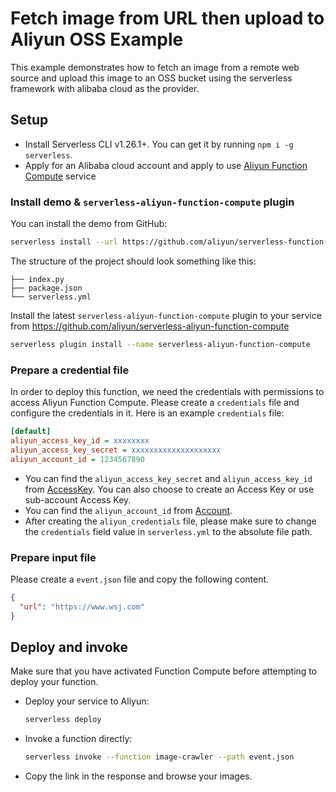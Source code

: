 # Fetch image from URL then upload to Aliyun OSS Example

This example demonstrates how to fetch an image from a remote web source and upload this image to an OSS bucket using the serverless framework with alibaba cloud as the provider.

## Setup

* Install Serverless CLI v1.26.1+. You can get it by running `npm i -g serverless`.
* Apply for an Alibaba cloud account and apply to use [Aliyun Function Compute](https://fc.console.aliyun.com) service

### Install demo & `serverless-aliyun-function-compute` plugin
You can install the demo from GitHub:

```sh
serverless install --url https://github.com/aliyun/serverless-function-compute-examples/tree/master/image-crawler-python
```

The structure of the project should look something like this:

```
├── index.py
├── package.json
└── serverless.yml
```

Install the latest `serverless-aliyun-function-compute` plugin to your service from https://github.com/aliyun/serverless-aliyun-function-compute

```sh
serverless plugin install --name serverless-aliyun-function-compute
```

### Prepare a credential file
In order to deploy this function, we need the credentials with permissions to access Aliyun Function Compute.
Please create a `credentials` file and configure the credentials in it.
Here is an example `credentials` file:

```ini
[default]
aliyun_access_key_id = xxxxxxxx
aliyun_access_key_secret = xxxxxxxxxxxxxxxxxxxx
aliyun_account_id = 1234567890
```

* You can find the `aliyun_access_key_secret` and `aliyun_access_key_id` from [AccessKey](https://ak-console.aliyun.com/?#/accesskey). You can also choose to create an Access Key or use sub-account Access Key.
* You can find the `aliyun_account_id` from [Account](https://account-intl.console.aliyun.com/?#/secure).
* After creating the `aliyun_credentials` file, please make sure to change the `credentials` field value in `serverless.yml` to the absolute file path.

### Prepare input file

Please create a `event.json` file and copy the following content.
```json
{
  "url": "https://www.wsj.com"
}
```

## Deploy and invoke
Make sure that you have activated Function Compute before attempting to deploy your function.

* Deploy your service to Aliyun:

  ```sh
  serverless deploy
  ```

* Invoke a function directly:

  ```sh
  serverless invoke --function image-crawler --path event.json
  ```

* Copy the link in the response and browse your images.